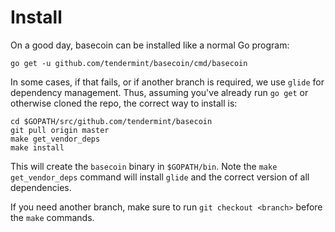 # Install

On a good day, basecoin can be installed like a normal Go program:

```
go get -u github.com/tendermint/basecoin/cmd/basecoin
```

In some cases, if that fails, or if another branch is required,
we use `glide` for dependency management.
Thus, assuming you've already run `go get` or otherwise cloned the repo,
the correct way to install is:

```
cd $GOPATH/src/github.com/tendermint/basecoin
git pull origin master
make get_vendor_deps
make install
```

This will create the `basecoin` binary in `$GOPATH/bin`.
Note the `make get_vendor_deps` command will install `glide` and the correct version of all dependencies.

If you need another branch, make sure to run `git checkout <branch>` before the `make` commands.

